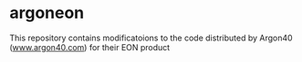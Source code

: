 # argoneon
This repository contains modificatoions to the code distributed by Argon40 (www.argon40.com) for their EON product

